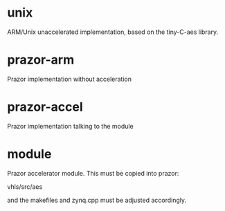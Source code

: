 unix
======

ARM/Unix unaccelerated implementation, based on the tiny-C-aes library.


prazor-arm
======

Prazor implementation without acceleration

prazor-accel
======

Prazor implementation talking to the module


module
======

Prazor accelerator module. This must be copied into prazor:

vhls/src/aes

and the makefiles and zynq.cpp must be adjusted accordingly.

